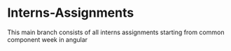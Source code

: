 # Interns-Assignments
This main branch consists of all interns assignments starting from common component week in angular
